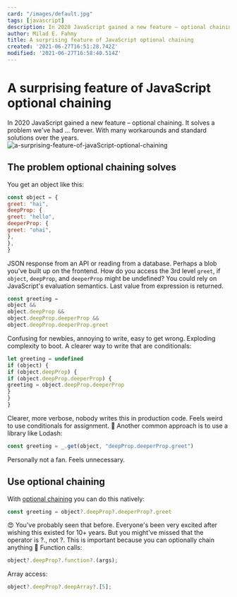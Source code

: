 ```yaml
---
card: "/images/default.jpg"
tags: [javascript]
description: In 2020 JavaScript gained a new feature – optional chaining. It solves a problem we've had ... forever. With many workarounds and standard solutions over the years.
author: Milad E. Fahmy
title: A surprising feature of JavaScript optional chaining
created: '2021-06-27T16:51:28.742Z'
modified: '2021-06-27T16:58:40.514Z'
---
```

# A surprising feature of JavaScript optional chaining
In 2020 JavaScript gained a new feature – optional chaining. It solves a problem we've had ... forever. With many workarounds and standard solutions over the years.
![a-surprising-feature-of-javaScript-optional-chaining](/images/a-surprising-feature-of-javaScript-optional-chaining.png)
## The problem optional chaining solves
You get an object like this:
```js
const object = {
greet: "hai",
deepProp: {
greet: "hello",
deeperProp: {
greet: "ohai",
},
},
}
```
JSON response from an API or reading from a database. Perhaps a blob you've built up on the frontend.
How do you access the 3rd level `greet`, if `object`, `deepProp`, and `deeperProp` might be undefined?
You could rely on JavaScript's evaluation semantics. Last value from expression is returned.
```js
const greeting =
object &&
object.deepProp &&
object.deepProp.deeperProp &&
object.deepProp.deeperProp.greet
```
Confusing for newbies, annoying to write, easy to get wrong. Exploding complexity to boot.
A clearer way to write that are conditionals:
```js
let greeting = undefined
if (object) {
if (object.deepProp) {
if (object.deepProp.deeperProp) {
greeting = object.deepProp.deeperProp
}
}
}
```
Clearer, more verbose, nobody writes this in production code. Feels weird to use conditionals for assignment. 🤷
Another common approach is to use a library like Lodash:
```js
const greeting = _.get(object, "deepProp.deeperProp.greet")
```
Personally not a fan. Feels unnecessary.
## Use optional chaining
With [optional chaining](https://developer.mozilla.org/en-US/docs/Web/JavaScript/Reference/Operators/Optional_chaining) you can do this natively:
```js
const greeting = object?.deepProp?.deeperProp?.greet
```
😍
You've probably seen that before. Everyone's been very excited after wishing this existed for 10+ years.
But you might've missed that the operator is ?., not ?. This is important because you can optionally chain anything 🤯
Function calls:
```js
object?.deepProp?.function?.(args);
```
Array access:
```js
object?.deepProp?.deepArray?.[5];
```
